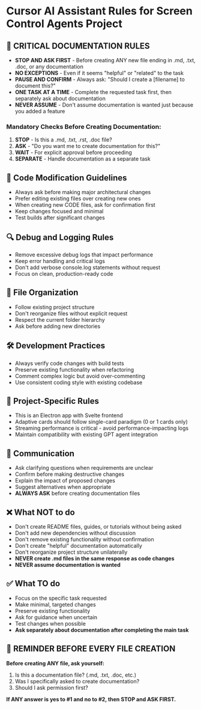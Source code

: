 # Cursor AI Assistant Rules for Screen Control Agents Project

## 🚫 CRITICAL DOCUMENTATION RULES
- **STOP AND ASK FIRST** - Before creating ANY new file ending in .md, .txt, .doc, or any documentation
- **NO EXCEPTIONS** - Even if it seems "helpful" or "related" to the task
- **PAUSE AND CONFIRM** - Always ask: "Should I create a [filename] to document this?"
- **ONE TASK AT A TIME** - Complete the requested task first, then separately ask about documentation
- **NEVER ASSUME** - Don't assume documentation is wanted just because you added a feature

### Mandatory Checks Before Creating Documentation:
1. **STOP** - Is this a .md, .txt, .rst, .doc file?
2. **ASK** - "Do you want me to create documentation for this?"
3. **WAIT** - For explicit approval before proceeding
4. **SEPARATE** - Handle documentation as a separate task

## 📝 Code Modification Guidelines
- Always ask before making major architectural changes
- Prefer editing existing files over creating new ones
- When creating new CODE files, ask for confirmation first
- Keep changes focused and minimal
- Test builds after significant changes

## 🔍 Debug and Logging Rules
- Remove excessive debug logs that impact performance
- Keep error handling and critical logs
- Don't add verbose console.log statements without request
- Focus on clean, production-ready code

## 📁 File Organization
- Follow existing project structure
- Don't reorganize files without explicit request
- Respect the current folder hierarchy
- Ask before adding new directories

## 🛠️ Development Practices
- Always verify code changes with build tests
- Preserve existing functionality when refactoring
- Comment complex logic but avoid over-commenting
- Use consistent coding style with existing codebase

## 🎯 Project-Specific Rules
- This is an Electron app with Svelte frontend
- Adaptive cards should follow single-card paradigm (0 or 1 cards only)
- Streaming performance is critical - avoid performance-impacting logs
- Maintain compatibility with existing GPT agent integration

## 💬 Communication
- Ask clarifying questions when requirements are unclear
- Confirm before making destructive changes
- Explain the impact of proposed changes
- Suggest alternatives when appropriate
- **ALWAYS ASK** before creating documentation files

## ❌ What NOT to do
- Don't create README files, guides, or tutorials without being asked
- Don't add new dependencies without discussion
- Don't remove existing functionality without confirmation
- Don't create "helpful" documentation automatically
- Don't reorganize project structure unilaterally
- **NEVER create .md files in the same response as code changes**
- **NEVER assume documentation is wanted**

## ✅ What TO do
- Focus on the specific task requested
- Make minimal, targeted changes
- Preserve existing functionality
- Ask for guidance when uncertain
- Test changes when possible
- **Ask separately about documentation after completing the main task**

## 🛑 REMINDER BEFORE EVERY FILE CREATION
**Before creating ANY file, ask yourself:**
1. Is this a documentation file? (.md, .txt, .doc, etc.)
2. Was I specifically asked to create documentation?
3. Should I ask permission first?

**If ANY answer is yes to #1 and no to #2, then STOP and ASK FIRST.** 